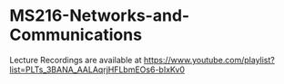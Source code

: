 # MS216-Networks-and-Communications

Lecture Recordings are available at https://www.youtube.com/playlist?list=PLTs_3BANA_AALAqrjHFLbmEOs6-bIxKv0
